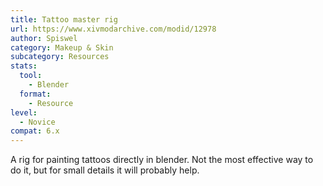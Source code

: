 ```yaml
---
title: Tattoo master rig
url: https://www.xivmodarchive.com/modid/12978
author: Spiswel
category: Makeup & Skin
subcategory: Resources
stats:
  tool:
    - Blender
  format:
    - Resource
level:
  - Novice
compat: 6.x
---
```

A rig for painting tattoos directly in blender. Not the most effective way to do it, but for small details it will probably help.